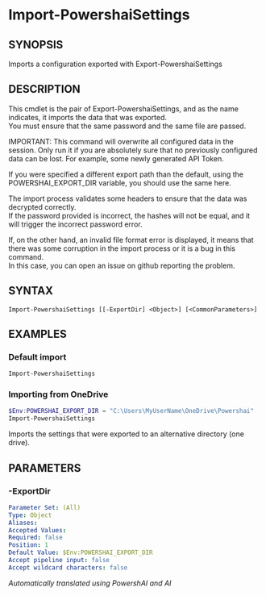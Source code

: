 ﻿---
external help file: powershai-help.xml
schema: 2.0.0
powershai: true
---

# Import-PowershaiSettings

## SYNOPSIS <!--!= @#Synop !-->
Imports a configuration exported with Export-PowershaiSettings

## DESCRIPTION <!--!= @#Desc !-->
This cmdlet is the pair of Export-PowershaiSettings, and as the name indicates, it imports the data that was exported.  
You must ensure that the same password and the same file are passed.  

IMPORTANT: This command will overwrite all configured data in the session. Only run it if you are absolutely sure that no previously configured data can be lost.
For example, some newly generated API Token.

If you were specified a different export path than the default, using the POWERSHAI_EXPORT_DIR variable, you should use the same here.

The import process validates some headers to ensure that the data was decrypted correctly.  
If the password provided is incorrect, the hashes will not be equal, and it will trigger the incorrect password error.

If, on the other hand, an invalid file format error is displayed, it means that there was some corruption in the import process or it is a bug in this command.  
In this case, you can open an issue on github reporting the problem.

## SYNTAX <!--!= @#Syntax !-->

```
Import-PowershaiSettings [[-ExportDir] <Object>] [<CommonParameters>]
```

## EXAMPLES <!--!= @#Ex !-->

### Default import
```powershell
Import-PowershaiSettings
```

### Importing from OneDrive
```powershell
$Env:POWERSHAI_EXPORT_DIR = "C:\Users\MyUserName\OneDrive\Powershai"
Import-PowershaiSettings
```
Imports the settings that were exported to an alternative directory (one drive).

## PARAMETERS <!--!= @#Params !-->

### -ExportDir

```yml
Parameter Set: (All)
Type: Object
Aliases: 
Accepted Values: 
Required: false
Position: 1
Default Value: $Env:POWERSHAI_EXPORT_DIR
Accept pipeline input: false
Accept wildcard characters: false
```



<!--PowershaiAiDocBlockStart-->
_Automatically translated using PowershAI and AI_
<!--PowershaiAiDocBlockEnd-->
